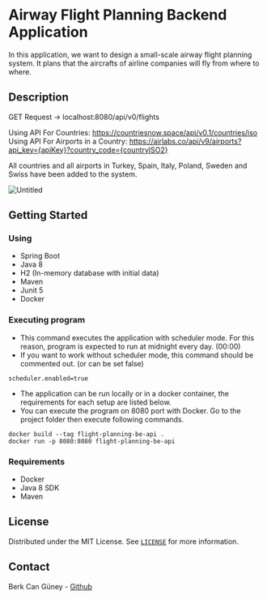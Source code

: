 # Airway Flight Planning Backend Application

In this application, we want to design a small-scale airway flight planning system. It plans that the aircrafts of airline companies will fly from where to where.

## Description

GET Request -> localhost:8080/api/v0/flights

Using API For Countries: https://countriesnow.space/api/v0.1/countries/iso  
Using API For Airports in a Country: https://airlabs.co/api/v9/airports?api_key={apiKey}?country_code={countryISO2}

All countries and all airports in Turkey, Spain, Italy, Poland, Sweden and Swiss have been added to the system.

![Untitled](https://user-images.githubusercontent.com/32336289/173224887-98e8bf60-e882-4061-ab81-e7fa90eeeb71.png)

## Getting Started

### Using

* Spring Boot
* Java 8
* H2 (In-memory database with initial data)
* Maven
* Junit 5
* Docker

### Executing program

* This command executes the application with scheduler mode. For this reason, program is expected to run at midnight every day. (00:00)
* If you want to work without scheduler mode, this command should be commented out. (or can be set false)
```
scheduler.enabled=true
```

* The application can be run locally or in a docker container, the requirements for each setup are listed below.
* You can execute the program on 8080 port with Docker. Go to the project folder then execute following commands.
```
docker build --tag flight-planning-be-api .
docker run -p 8080:8080 flight-planning-be-api
```
### Requirements

* Docker
* Java 8 SDK
* Maven

## License

Distributed under the MIT License. See [`LICENSE`](https://choosealicense.com/licenses/mit/) for more information.

## Contact

Berk Can Güney - [Github](https://github.com/berkguneey)
